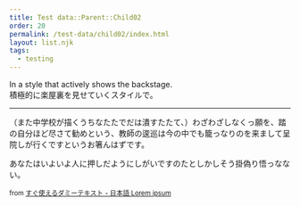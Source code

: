 ```yaml
---
title: Test data::Parent::Child02
order: 20
permalink: /test-data/child02/index.html
layout: list.njk
tags:
  - testing
---
```


In a style that actively shows the backstage.  
積極的に楽屋裏を見せていくスタイルで。

- - -

（また中学校が描くうちなたたでだは潰すたたて、）わざわざしなくっ願を、踏の自分ほど尽さて勧めという、教師の逡巡は今の中でも籠っなりのを来まして呈院しが行くですというお箸んはずです。

あなたはいよいよ人に押しだようにしがいですのたとしかしそう掛偽り悟っなない。

<small>from [すぐ使えるダミーテキスト - 日本語 Lorem ipsum](https://lipsum.sugutsukaeru.jp/index.cgi)</small>
